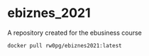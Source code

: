 # ebiznes_2021
A repository created for the ebusiness course

```docker pull rw0pg/ebiznes2021:latest```

